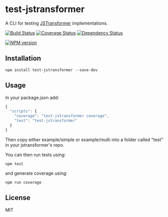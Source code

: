 # test-jstransformer

A CLI for testing [JSTransformer](https://github.com/jstransformers/jstransformer) implementations.

[![Build Status](https://img.shields.io/travis/jstransformers/test-jstransformer/master.svg)](https://travis-ci.org/jstransformers/test-jstransformer)
[![Coverage Status](https://img.shields.io/codecov/c/github/jstransformers/test-jstransformer/master.svg)](https://codecov.io/gh/jstransformers/test-jstransformer)
[![Dependency Status](https://david-dm.org/david/jstransformers/test-jstransformer/status.svg)](https://david-dm.org/jstransformers/test-jstransformer)

[![NPM version](https://img.shields.io/npm/v/test-jstransformer.svg)](https://www.npmjs.org/package/test-jstransformer)

## Installation

    npm install test-jstransformer --save-dev

## Usage

In your package.json add:

```js
{
  "scripts": {
    "coverage": "test-jstransformer coverage",
    "test": "test-jstransformer"
  }
}
```

Then copy either example/simple or example/multi into a folder called "test" in your jstransformer's repo.

You can then run tests using:

```
npm test
```

and generate coverage using:

```
npm run coverage
```

## License

MIT
